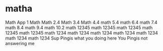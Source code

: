 # matha
Math App 1
Math
Math 2.4
Math 3.4
Math 4.4
math 5.4
math 6.4
math 7.4
math 8.4
math 9.4
math 10.2
math 12345
math 12345
math 12345
math 12345
math 12345
math 1234
math 1234
math 1234
math 1234
math 1234
math 1234
math 1234
Sup Pingis what you doing here
You Pingis not answering me 
